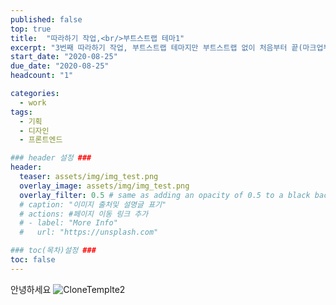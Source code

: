 ```yaml
---
published: false
top: true
title:  "따라하기 작업,<br/>부트스트랩 테마1"
excerpt: "3번째 따라하기 작업, 부트스트랩 테마지만 부트스트랩 없이 처음부터 끝(마크업부터 자바스크립트)까지 구현해 보았다"
start_date: "2020-08-25"
due_date: "2020-08-25"
headcount: "1"

categories:
  - work
tags:
  - 기획
  - 디자인
  - 프론트엔드

### header 설정 ###
header:
  teaser: assets/img/img_test.png
  overlay_image: assets/img/img_test.png
  overlay_filter: 0.5 # same as adding an opacity of 0.5 to a black background
  # caption: "이미지 출처및 설명글 표기"
  # actions: #페이지 이동 링크 추가
  # - label: "More Info"
  #   url: "https://unsplash.com"

### toc(목차)설정 ###
toc: false
---
```


안녕하세요
![CloneTemplte2](../../assets/img/img_test.png)

